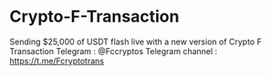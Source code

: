 # Crypto-F-Transaction
Sending $25,000 of USDT flash live with a new version of Crypto F Transaction   Telegram : @Fccryptos   Telegram channel : https://t.me/Fcryptotrans
